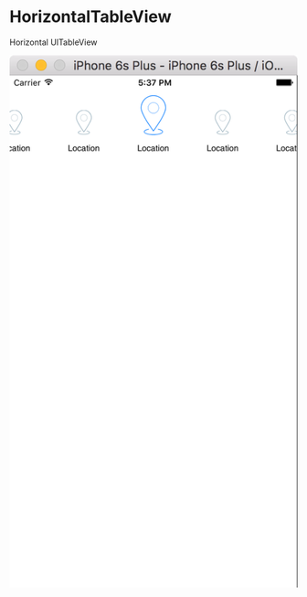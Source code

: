 # HorizontalTableView
Horizontal UITableView

[![ScreenShot](https://github.com/Blyabtroi/HorizontalTableView/raw/master/horizontalTable.png)](https://youtu.be/XlZL34Nc_jo)
